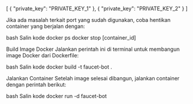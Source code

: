 [
    {
        "private_key": "PRIVATE_KEY_1"
    },
    {
        "private_key": "PRIVATE_KEY_2"
    }
]

Jika ada masalah terkait port yang sudah digunakan, coba hentikan container yang berjalan dengan:

bash
Salin kode
docker ps
docker stop [container_id]

Build Image Docker
Jalankan perintah ini di terminal untuk membangun image Docker dari Dockerfile:

bash
Salin kode
docker build -t faucet-bot .

Jalankan Container
Setelah image selesai dibangun, jalankan container dengan perintah berikut:

bash
Salin kode
docker run -d faucet-bot
